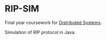 RIP-SIM
=======

Final year coursework for [Distributed Systems](http://www.inf.ed.ac.uk/teaching/courses/ds "Distributed systems course page").

Simulation of RIP protocol in Java.
